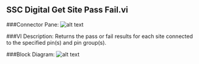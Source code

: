 ## **SSC Digital Get Site Pass Fail.vi**
###Connector Pane:
![alt text](/Digital/SSC%20Digital/Pattern%20Actions/SSC%20Digital%20Get%20Site%20Pass%20Fail.vic.png "SSC Digital Get Site Pass Fail.vi connector pane")

###VI Description:
Returns the pass or fail results for each site connected to the specified pin(s) and pin group(s).

###Block Diagram:
![alt text](/Digital/SSC%20Digital/Pattern%20Actions/SSC%20Digital%20Get%20Site%20Pass%20Fail.vid.png "SSC Digital Get Site Pass Fail.vi block diagram")
